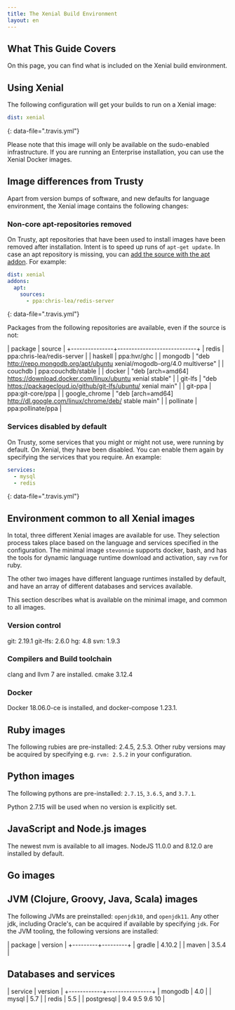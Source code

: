 ```yaml
---
title: The Xenial Build Environment
layout: en
---
```


## What This Guide Covers

On this page, you can find what is included on the Xenial build environment.

## Using Xenial
The following configuration will get your builds to run on a Xenial image:

```yaml
dist: xenial
```
{: data-file=".travis.yml"}

Please note that this image will only be available on the sudo-enabled
infrastructure. If you are running an Enterprise installation, you can use the
Xenial Docker images.

## Image differences from Trusty
Apart from version bumps of software, and new defaults for language
environment, the Xenial image contains the following changes:

### Non-core apt-repositories removed
On Trusty, apt repositories that have been used to install images have been
removed after installation. Intent is to speed up runs of `apt-get update`. In
case an apt repository is missing, you can [add the source with the apt addon](/user/installing-dependencies/#adding-apt-sources). For
example:

```yaml
dist: xenial
addons:
  apt:
    sources:
      - ppa:chris-lea/redis-server
```
{: data-file=".travis.yml"}

Packages from the following repositories are available, even if the source is
not:

| package       | source                     |
+---------------+----------------------------+
| redis         | ppa:chris-lea/redis-server |
| haskell       | ppa:hvr/ghc                |
| mongodb       | "deb http://repo.mongodb.org/apt/ubuntu xenial/mogodb-org/4.0 multiverse" |
| couchdb       | ppa:couchdb/stable         |
| docker        | "deb [arch=amd64] https://download.docker.com/linux/ubuntu xenial stable" |
| git-lfs       | "deb https://packagecloud.io/github/git-lfs/ubuntu/ xenial main" |
| git-ppa       | ppa:git-core/ppa           |
| google_chrome | "deb [arch=amd64] http://dl.google.com/linux/chrome/deb/ stable main" |
| pollinate     | ppa:pollinate/ppa          |

### Services disabled by default
On Trusty, some services that you might or might not use, were running by
default. On Xenial, they have been disabled. You can enable them again by
specifying the services that you require. An example:

```yaml
services:
  - mysql
  - redis
```
{: data-file=".travis.yml"}

## Environment common to all Xenial images
In total, three different Xenial images are available for use. They selection
process takes place based on the language and services specified in the
configuration. The minimal image `stevonnie` supports docker, bash, and has the
tools for dynamic language runtime download and activation, say `rvm` for ruby.

The other two images have different language runtimes installed by default, and
have an array of different databases and services available.

This section describes what is available on the minimal image, and common to
all images.

### Version control
git: 2.19.1
git-lfs: 2.6.0
hg: 4.8
svn: 1.9.3

### Compilers and Build toolchain
clang and llvm 7 are installed. 
cmake 3.12.4

### Docker
Docker 18.06.0-ce is installed, and docker-compose 1.23.1.

## Ruby images
The following rubies are pre-installed: 2.4.5, 2.5.3. Other ruby versions may be
acquired by specifying e.g. `rvm: 2.5.2` in your configuration.

## Python images
The following pythons are pre-installed: `2.7.15`, `3.6.5`, and `3.7.1`.

Python 2.7.15 will be used when no version is explicitly set.

## JavaScript and Node.js images
The newest nvm is available to all images. NodeJS 11.0.0 and 8.12.0 are
installed by default.

## Go images

## JVM (Clojure, Groovy, Java, Scala) images
The following JVMs are preinstalled: `openjdk10`, and `openjdk11`. Any other
jdk, including Oracle's, can be acquired if available by specifying `jdk`. For
the JVM tooling, the following versions are installed:

| package | version |
+---------+---------+
| gradle  | 4.10.2  |
| maven   | 3.5.4   |

## Databases and services


| service    | version        |
+------------+----------------+
| mongodb    | 4.0            |
| mysql      | 5.7            |
| redis      | 5.5            |
| postgresql | 9.4 9.5 9.6 10 |

